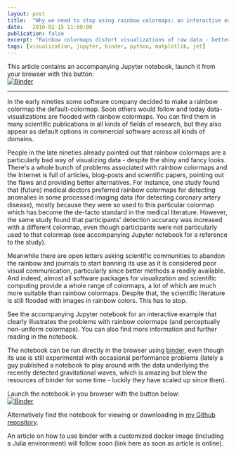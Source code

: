 ```yaml
---
layout: post
title:  "Why we need to stop using rainbow colormaps: an interactive example"
date:   2016-02-15 11:00:00
publication: false
excerpt: "Rainbow colormaps distort visualizations of raw data - better alternatives can easily be found and should be used. See here why."
tags: [visualization, jupyter, binder, python, matplotlib, jet]
---
```


This article contains an accompanying Jupyter notebook, launch it from your browser with this button:  
[![Binder](http://mybinder.org/badge.svg)](http://mybinder.org/repo/tgenewein/StopUsingRainbowColormaps)

---

In the early nineties some software company decided to make a rainbow colormap the default-colormap. Soon others would follow and today data-visualizations are flooded with rainbow colormaps. You can find them in many scientific publications in all kinds of fields of research, but they also appear as default options in commercial software across all kinds of domains. 

People in the late nineties already pointed out that rainbow colormaps are a particularly bad way of visualizing data - despite the shiny and fancy looks. There's a whole bunch of problems associated with rainbow colormaps and the Internet is full of articles, blog-posts and scientific papers, pointing out the flaws and providing better alternatives. For instance, one study found that (future) medical doctors preferred rainbow colormaps for detecting anomalies in some processed imaging data (for detecting coronary artery disease), mostly because they were so used to this particular colormap which has become the de-facto standard in the medical literature. However, the same study found that participants' detection accuracy was increased with a different colormap, even though participants were not particularly used to that colormap (see accompanying Jupyter notebook for a reference to the study).

Meanwhile there are open letters asking scientific communities to abandon the rainbow and journals to start banning its use as it is considered poor visual communication, particularly since better methods a readily available. And indeed, almost all software packages for visualization and scientific computing provide a whole range of colormaps, a lot of which are much more suitable than rainbow colormaps. Despite that, the scientific literature is still flooded with images in rainbow colors. This has to stop.

See the accompanying Jupyter notebook for an interactive example that clearly illustrates the problems with rainbow colormaps (and perceptually non-uniform colormaps). You can also find more information and further reading in the notebook.

The notebook can be run directly in the browser using [binder](http://mybinder.org/), even though its use is still experimental with occasional performance problems (lately a guy published a notebook to play around with the data underlying the recently detected gravitational waves, which is amazing but blew the resources of binder for some time - luckily they have scaled up since then).

Launch the notebook in you browser with the button below:  
[![Binder](http://mybinder.org/badge.svg)](http://mybinder.org/repo/tgenewein/StopUsingRainbowColormaps)

Alternatively find the notebook for viewing or downloading in [my Github repository](https://github.com/tgenewein/StopUsingRainbowColormaps).


An article on how to use binder with a customized docker image (including a Julia environment) will follow soon (link here as soon as article is online). 